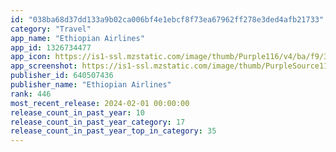 ```yaml
---
id: "038ba68d37dd133a9b02ca006bf4e1ebcf8f73ea67962ff278e3ded4afb21733"
category: "Travel"
app_name: "Ethiopian Airlines"
app_id: 1326734477
app_icon: https://is1-ssl.mzstatic.com/image/thumb/Purple116/v4/ba/f9/3b/baf93b87-07e3-2ce1-c775-25728725115a/AppIcon-1x_U007emarketing-0-6-0-0-85-220-0.png/1024x1024bb.png
app_screenshot: https://is1-ssl.mzstatic.com/image/thumb/PurpleSource116/v4/7e/2f/30/7e2f303d-2011-beff-d295-ff1ccac3eb43/4562fc9f-6500-4e41-ad2b-1ee2ed631133_1242x2688bb.png/1242x2688bb.png
publisher_id: 640507436
publisher_name: "Ethiopian Airlines"
rank: 446
most_recent_release: 2024-02-01 00:00:00
release_count_in_past_year: 10
release_count_in_past_year_category: 17
release_count_in_past_year_top_in_category: 35
---
```

